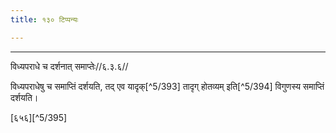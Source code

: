 ```yaml
---
title: १३० टिप्पन्यः

---
```


[^5/390]: Tait.S. 2.6.3.3

[^5/391]: E2: amāvāsyayā

[^5/392]: E2 om. ca

____________________________________________


विध्यपराधे च दर्शनात् समाप्तेः//६.३.६//

विध्यपराधेषु च समाप्तिं दर्शयति, तद् एव यादृक्[^5/393] तादृग् होतव्यम् इति[^5/394] विगुणस्य समाप्तिं दर्शयति।

[६५६][^5/395]

